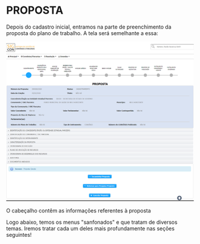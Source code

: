 # PROPOSTA

Depois do cadastro inicial, entramos na parte de preenchimento da proposta do plano de trabalho. A tela será semelhante a essa:

![](../../.gitbook/assets/image%20%289%29.png)

O cabeçalho contêm as informações referentes à proposta

Logo abaixo, temos os menus "sanfonados" e que tratam de diversos temas. Iremos tratar cada um deles mais profundamente nas seções seguintes!





